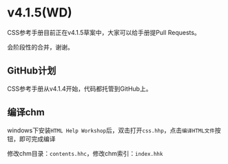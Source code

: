 v4.1.5(WD)
============

CSS参考手册目前正在v4.1.5草案中，大家可以给手册提Pull Requests。

会阶段性的合并，谢谢。

## GitHub计划

CSS参考手册从v4.1.4开始，代码都托管到GitHub上。

## 编译chm

windows下安装`HTML Help Workshop`后，双击打开`css.hhp`，点击`编译HTML文件`按钮，即可完成编译

修改chm目录：`contents.hhc`，修改chm索引：`index.hhk`